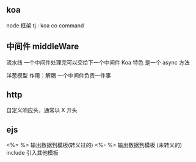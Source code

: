## koa
node 框架
tj : koa co command

## 中间件 middleWare
流水线
一个中间件处理完可以交给下一个中间件
Koa 特色
是一个 async 方法

洋葱模型
作用：解耦 一个中间件负责一件事 
## http

自定义响应头，通常以 X 开头

## ejs
<%= %> 输出数据到模板(转义过的)
<%- %> 输出数据到模板 (未转义的)
include 引入其他模板